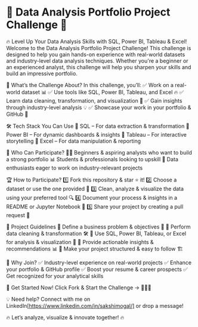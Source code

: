 

# 🚀 Data Analysis Portfolio Project Challenge 🎯
🔥 Level Up Your Data Analysis Skills with SQL, Power BI, Tableau & Excel!
Welcome to the Data Analysis Portfolio Project Challenge! This challenge is designed to help you gain hands-on experience with real-world datasets and industry-level data analysis techniques. Whether you're a beginner or an experienced analyst, this challenge will help you sharpen your skills and build an impressive portfolio.

🎯 What’s the Challenge About?
In this challenge, you’ll:
✅ Work on a real-world dataset 📊
✅ Use tools like SQL, Power BI, Tableau, and Excel 🔥
✅ Learn data cleaning, transformation, and visualization 🎨
✅ Gain insights through industry-level analysis 💡
✅ Showcase your work in your portfolio & GitHub 🚀

🛠 Tech Stack You Can Use
🔹 SQL – For data extraction & transformation
🔹 Power BI – For dynamic dashboards & insights
🔹 Tableau – For interactive storytelling
🔹 Excel – For data manipulation & reporting

📌 Who Can Participate?
👩‍💻 Beginners & aspiring analysts who want to build a strong portfolio
📊 Students & professionals looking to upskill
🚀 Data enthusiasts eager to work on industry-relevant projects

🏆 How to Participate?
1️⃣ Fork this repository & star ⭐ it!
2️⃣ Choose a dataset or use the one provided 📂
3️⃣ Clean, analyze & visualize the data using your preferred tool 🔍
4️⃣ Document your process & insights in a README or Jupyter Notebook 📝
5️⃣ Share your project by creating a pull request 🔄

🎯 Project Guidelines
🔹 Define a business problem & objectives 📌
🔹 Perform data cleaning & transformation 🛠
🔹 Use SQL, Power BI, Tableau, or Excel for analysis & visualization 🎨
🔹 Provide actionable insights & recommendations 📊
🔹 Make your project structured & easy to follow 🏗

🚀 Why Join?
✅ Industry-level experience on real-world projects
✅ Enhance your portfolio & GitHub profile
✅ Boost your resume & career prospects
✅ Get recognized for your analytical skills

🎯 Get Started Now!
Click Fork & Start the Challenge → 🚀🚀🚀

💡 Need help? Connect with me on LinkedIn[https://www.linkedin.com/in/sakshimogal/] or drop a message!

🔥 Let’s analyze, visualize & innovate together! 🔥

